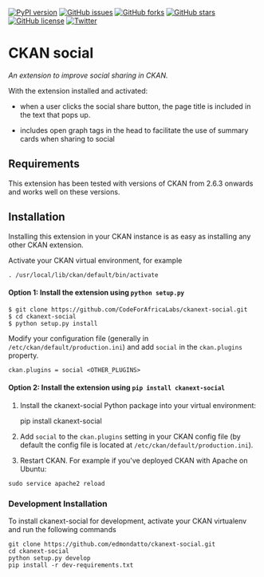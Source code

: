 [![PyPI version](https://badge.fury.io/py/ckanext-social.svg)](https://badge.fury.io/py/ckanext-social)
[![GitHub issues](https://img.shields.io/github/issues/codeforafricalabs/ckanext-social.svg?style=flat-square)](https://github.com/codeforafricalabs/ckanext-social/issues)
[![GitHub forks](https://img.shields.io/github/forks/codeforafricalabs/ckanext-social.svg?style=flat-square)](https://github.com/codeforafricalabs/ckanext-social/network)
[![GitHub stars](https://img.shields.io/github/stars/codeforafricalabs/ckanext-social.svg?style=flat-square)](https://github.com/codeforafricalabs/ckanext-social/stargazers)
[![GitHub license](https://img.shields.io/badge/license-MIT-blue.svg?style=flat-square)](https://raw.githubusercontent.com/codeforafricalabs/ckanext-social/master/LICENSE)
[![Twitter](https://img.shields.io/twitter/url/https/github.com/codeforafricalabs/ckanext-social/.svg?style=social&style=flat-square)](https://twitter.com/intent/tweet?text=Wow:&url=%5Bobject%20Object%5D)
# CKAN social

_An extension to improve social sharing in CKAN._

With the extension installed and activated:

- when a user clicks the social share button, the page title is included in the text that pops up.

<!-- Include with / without photo -->

- includes open graph tags in the head to facilitate the use of summary cards when sharing to social

<!-- Include with / without photo -->


## Requirements
This extension has been tested with versions of CKAN from 2.6.3 onwards
and works well on these versions.


## Installation

Installing this extension in your CKAN instance is as easy as installing any other CKAN extension.

Activate your CKAN virtual environment, for example

`. /usr/local/lib/ckan/default/bin/activate`


#### Option 1: Install the extension using `python setup.py`

```commandline
$ git clone https://github.com/CodeForAfricaLabs/ckanext-social.git
$ cd ckanext-social
$ python setup.py install
```

Modify your configuration file (generally in `/etc/ckan/default/production.ini`) and add `social` in the `ckan.plugins` property.

`ckan.plugins = social <OTHER_PLUGINS>`

#### Option 2: Install the extension using `pip install ckanext-social`
1. Install the ckanext-social Python package into your virtual environment:

     pip install ckanext-social

2. Add ``social`` to the ``ckan.plugins`` setting in your CKAN
   config file (by default the config file is located at
   ``/etc/ckan/default/production.ini``).

3. Restart CKAN. For example if you've deployed CKAN with Apache on Ubuntu:
```commandline
sudo service apache2 reload
```

### Development Installation
To install ckanext-social for development, activate your CKAN virtualenv and
run the following commands
```commandline
git clone https://github.com/edmondatto/ckanext-social.git
cd ckanext-social
python setup.py develop
pip install -r dev-requirements.txt
```